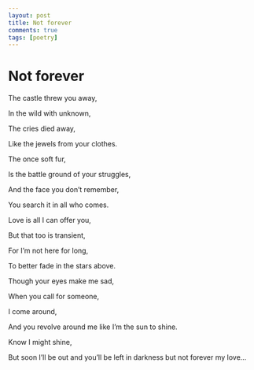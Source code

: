 ```yaml
---
layout: post
title: Not forever
comments: true
tags: [poetry]
---
```


# Not forever

The castle threw you away,

In the wild with unknown,

The cries died away,

Like the jewels from your clothes.

The once soft fur,

Is the battle ground of your struggles,

And the face you don’t remember,

You search it in all who comes.

Love is all I can offer you,

But that too is transient,

For I’m not here for long,

To better fade in the stars above.

Though your eyes make me sad,

When you call for someone,

I come around,

And you revolve around me like I’m the sun to shine.

Know I might shine,

But soon I’ll be out and you’ll be left in darkness but not forever my love…
